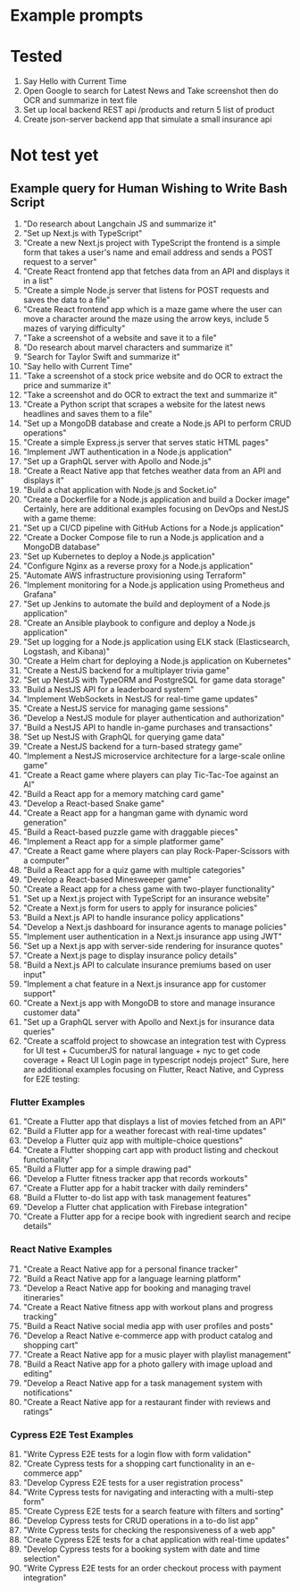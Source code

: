 # Example prompts

# Tested

1. Say Hello with Current Time
2. Open Google to search for Latest News and Take screenshot then do OCR and summarize in text file
3. Set up local backend REST api /products and return 5 list of product
4. Create json-server backend app that simulate a small insurance api

# Not test yet

## Example query for Human Wishing to Write Bash Script

1. "Do research about Langchain JS and summarize it"
2. "Set up Next.js with TypeScript"
3. "Create a new Next.js project with TypeScript the frontend is a simple form that takes a user's name and email address and sends a POST request to a server"
4. "Create React frontend app that fetches data from an API and displays it in a list"
5. "Create a simple Node.js server that listens for POST requests and saves the data to a file"
6. "Create React frontend app which is a maze game where the user can move a character around the maze using the arrow keys, include 5 mazes of varying difficulty"
7. "Take a screenshot of a website and save it to a file"
8. "Do research about marvel characters and summarize it"
9. "Search for Taylor Swift and summarize it"
10. "Say hello with Current Time"
11. "Take a screenshot of a stock price website and do OCR to extract the price and summarize it"
12. "Take a screenshot and do OCR to extract the text and summarize it"
13. "Create a Python script that scrapes a website for the latest news headlines and saves them to a file"
14. "Set up a MongoDB database and create a Node.js API to perform CRUD operations"
15. "Create a simple Express.js server that serves static HTML pages"
16. "Implement JWT authentication in a Node.js application"
17. "Set up a GraphQL server with Apollo and Node.js"
18. "Create a React Native app that fetches weather data from an API and displays it"
19. "Build a chat application with Node.js and Socket.io"
20. "Create a Dockerfile for a Node.js application and build a Docker image"
    Certainly, here are additional examples focusing on DevOps and NestJS with a game theme:
21. "Set up a CI/CD pipeline with GitHub Actions for a Node.js application"
22. "Create a Docker Compose file to run a Node.js application and a MongoDB database"
23. "Set up Kubernetes to deploy a Node.js application"
24. "Configure Nginx as a reverse proxy for a Node.js application"
25. "Automate AWS infrastructure provisioning using Terraform"
26. "Implement monitoring for a Node.js application using Prometheus and Grafana"
27. "Set up Jenkins to automate the build and deployment of a Node.js application"
28. "Create an Ansible playbook to configure and deploy a Node.js application"
29. "Set up logging for a Node.js application using ELK stack (Elasticsearch, Logstash, and Kibana)"
30. "Create a Helm chart for deploying a Node.js application on Kubernetes"
31. "Create a NestJS backend for a multiplayer trivia game"
32. "Set up NestJS with TypeORM and PostgreSQL for game data storage"
33. "Build a NestJS API for a leaderboard system"
34. "Implement WebSockets in NestJS for real-time game updates"
35. "Create a NestJS service for managing game sessions"
36. "Develop a NestJS module for player authentication and authorization"
37. "Build a NestJS API to handle in-game purchases and transactions"
38. "Set up NestJS with GraphQL for querying game data"
39. "Create a NestJS backend for a turn-based strategy game"
40. "Implement a NestJS microservice architecture for a large-scale online game"
41. "Create a React game where players can play Tic-Tac-Toe against an AI"
42. "Build a React app for a memory matching card game"
43. "Develop a React-based Snake game"
44. "Create a React app for a hangman game with dynamic word generation"
45. "Build a React-based puzzle game with draggable pieces"
46. "Implement a React app for a simple platformer game"
47. "Create a React game where players can play Rock-Paper-Scissors with a computer"
48. "Build a React app for a quiz game with multiple categories"
49. "Develop a React-based Minesweeper game"
50. "Create a React app for a chess game with two-player functionality"
51. "Set up a Next.js project with TypeScript for an insurance website"
52. "Create a Next.js form for users to apply for insurance policies"
53. "Build a Next.js API to handle insurance policy applications"
54. "Develop a Next.js dashboard for insurance agents to manage policies"
55. "Implement user authentication in a Next.js insurance app using JWT"
56. "Set up a Next.js app with server-side rendering for insurance quotes"
57. "Create a Next.js page to display insurance policy details"
58. "Build a Next.js API to calculate insurance premiums based on user input"
59. "Implement a chat feature in a Next.js insurance app for customer support"
60. "Create a Next.js app with MongoDB to store and manage insurance customer data"
61. "Set up a GraphQL server with Apollo and Next.js for insurance data queries"
62. "Create a scaffold project to showcase an integration test with Cypress for UI test + CucumberJS for natural language + nyc to get code coverage + React UI Login page in typescript nodejs project"
    Sure, here are additional examples focusing on Flutter, React Native, and Cypress for E2E testing:

### Flutter Examples

61. "Create a Flutter app that displays a list of movies fetched from an API"
62. "Build a Flutter app for a weather forecast with real-time updates"
63. "Develop a Flutter quiz app with multiple-choice questions"
64. "Create a Flutter shopping cart app with product listing and checkout functionality"
65. "Build a Flutter app for a simple drawing pad"
66. "Develop a Flutter fitness tracker app that records workouts"
67. "Create a Flutter app for a habit tracker with daily reminders"
68. "Build a Flutter to-do list app with task management features"
69. "Develop a Flutter chat application with Firebase integration"
70. "Create a Flutter app for a recipe book with ingredient search and recipe details"

### React Native Examples

71. "Create a React Native app for a personal finance tracker"
72. "Build a React Native app for a language learning platform"
73. "Develop a React Native app for booking and managing travel itineraries"
74. "Create a React Native fitness app with workout plans and progress tracking"
75. "Build a React Native social media app with user profiles and posts"
76. "Develop a React Native e-commerce app with product catalog and shopping cart"
77. "Create a React Native app for a music player with playlist management"
78. "Build a React Native app for a photo gallery with image upload and editing"
79. "Develop a React Native app for a task management system with notifications"
80. "Create a React Native app for a restaurant finder with reviews and ratings"

### Cypress E2E Test Examples

81. "Write Cypress E2E tests for a login flow with form validation"
82. "Create Cypress tests for a shopping cart functionality in an e-commerce app"
83. "Develop Cypress E2E tests for a user registration process"
84. "Write Cypress tests for navigating and interacting with a multi-step form"
85. "Create Cypress E2E tests for a search feature with filters and sorting"
86. "Develop Cypress tests for CRUD operations in a to-do list app"
87. "Write Cypress tests for checking the responsiveness of a web app"
88. "Create Cypress E2E tests for a chat application with real-time updates"
89. "Develop Cypress tests for a booking system with date and time selection"
90. "Write Cypress E2E tests for an order checkout process with payment integration"
